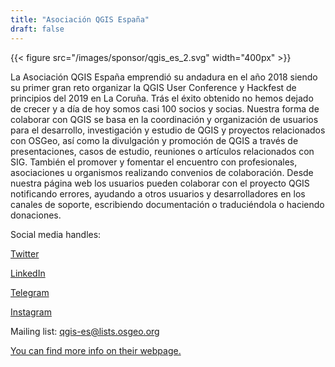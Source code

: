 ```yaml
---
title: "Asociación QGIS España"
draft: false
---
```


{{< figure src="/images/sponsor/qgis_es_2.svg" width="400px" >}}

La Asociación QGIS España emprendió su andadura en el año 2018 siendo su primer gran reto organizar la QGIS User Conference y Hackfest de principios del 2019 en La Coruña. Trás el éxito obtenido no hemos dejado de crecer y a día de hoy somos casi 100 socios y socias. Nuestra forma de colaborar con QGIS se basa en la coordinación y organización de usuarios para el desarrollo, investigación y estudio de QGIS y proyectos relacionados con OSGeo, así como la divulgación y promoción de QGIS a través de presentaciones, casos de estudio, reuniones o artículos relacionados con SIG. También el promover y fomentar el encuentro con profesionales, asociaciones u organismos realizando convenios de colaboración. Desde nuestra página web los usuarios pueden colaborar con el proyecto QGIS notificando errores, ayudando a otros usuarios y desarrolladores en los canales de soporte, escribiendo documentación o traduciéndola o haciendo donaciones.

Social media handles:

[Twitter](https://twitter.com/qgises)

[LinkedIn](https://linkedin.com/in/asociación-qgis-españa-48872417b)

[Telegram](http://t.me/qgis_es)

[Instagram](https://instagram.com/qgises)

Mailing list: qgis-es@lists.osgeo.org

[You can find more info on their webpage.](https://www.qgis.es/)
